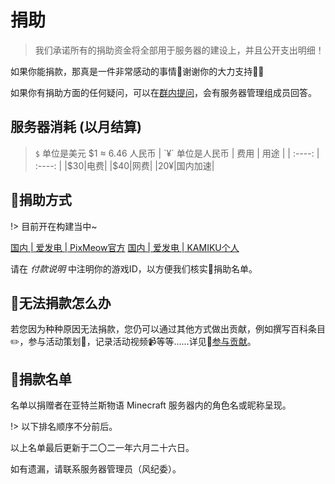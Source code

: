 # 捐助

>我们承诺所有的捐助资金将全部用于服务器的建设上，并且公开支出明细！

如果你能捐款，那真是一件非常感动的事情🥰谢谢你的大力支持💖💕

如果你有捐助方面的任何疑问，可以在[群内提问](https://jq.qq.com/?_wv=1027&k=t7GbS4p6)，会有服务器管理组成员回答。 

## 服务器消耗 (以月结算)
> `$` 单位是美元 $1 ≈ 6.46 人民币 | `¥` 单位是人民币
| 费用 | 用途 |
| :----: | :----: |
|$30|电费|
|$40|网费|
|20¥|国内加速|

## 🎁捐助方式
!> 目前开在构建当中~

[国内 | 爱发电 | PixMeow官方](https://www.afdian.net/@pixelmeow)
[国内 | 爱发电 | KAMIKU个人](http://afdian.net/@kamiku)

请在 *付款说明* 中注明你的游戏ID，以方便我们核实📝捐助名单。

## 👀无法捐款怎么办

若您因为种种原因无法捐款，您仍可以通过其他方式做出贡献，例如撰写百科条目✏️，参与活动策划🎲，记录活动视频📹等等……详见💖[参与贡献](/contribution.md)。

## 💌捐款名单

名单以捐赠者在亚特兰斯物语 Minecraft 服务器内的角色名或昵称呈现。

!> 以下排名顺序不分前后。

以上名单最后更新于二〇二一年六月二十六日。

如有遗漏，请联系服务器管理员（风纪委）。